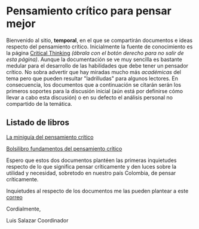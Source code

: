 # Pensamiento crítico para pensar mejor

Bienvenido al sitio, **temporal**, en el que se compartirán documentos e ideas respecto del pensamiento crítico. Inicialmente la fuente de conocimiento es la página <a href="http://www.criticalthinking.org">Critical Thinking</a> _(ábrala con el botón derecho para no salir de esta página)_. Aunque la documentación se ve muy sencilla es bastante medular para el desarrollo de las habilidades que debe tener un pensador crítico. No sobra advertir que hay miradas mucho más _académicas_ del tema pero que pueden resultar "ladrilludas" para algunos lectores. En consecuencia, los documentos que a continuación se citarán serán los primeros soportes para la discusión inicial (aún está por definirse cómo llevar a cabo esta discusión) o en su defecto el análisis personal no compartido de la temática.

## Listado de libros
<a href="https://drive.google.com/open?id=1EWs1vY9vdYDuq7DHmY_IgobEnd9ygeLC">La miniguía del pensamiento crítico</a>

<a href="https://drive.google.com/open?id=1rvzrMIozpDKzpRqlBloOjdc0LDUllHIJ">Bolsilibro fundamentos del pensamiento crítico</a>

Espero que estos dos documentos plantéen las primeras inquietudes respecto de lo que significa pensar críticamente y den luces sobre la utilidad y necesidad, sobretodo en nuestro país Colombia, de pensar críticamente.

Inquietudes al respecto de los documentos me las pueden plantear a este <a href="mailto:luis.salazar@uptc.edu.co">correo</a> 

Cordialmente,


Luis Salazar
Coordinador
